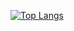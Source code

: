 [![Top Langs](https://github-readme-stats.vercel.app/api/top-langs/?username=MarcoPassoni&layout=donut)](https://github.com/MarcoPassoni)

